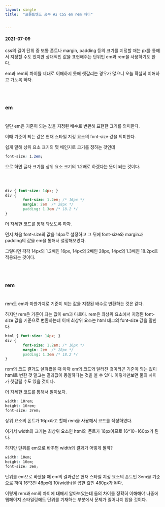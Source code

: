 ```yaml
---
layout: single
title:  "프론트엔드 공부 #2 CSS em rem 차이"


---
```


#### 2021-07-09

css의 길이 단위 중 보통 폰트나 margin, padding 등의 크기를 지정할 때는 px를 통해서 지정할 수도 있지만 상대적인 값을 표현해주는 단위인 em과 rem을 사용하기도 한다. 

em과 rem의 차이를 제대로 이해하지 못해 헷갈리는 경우가 많으니 오늘 확실히 이해하고 가도록 하자.

 <br/><br/>

### em

#

일단 em은 기준이 되는 값을 지정된 배수로 변환해 표현한 크기를 의미한다.

이때 기준이 되는 값은 현재 스타일 지정 요소의 font-size 값을 의미한다.

쉽게 말해 상위 요소 크기의 몇 배인지로 크기를 정하는 것인데

```css
font-size: 1.2em;
```

으로 하면 글자 크기를 상위 요소 크기의 1.2배로 하겠다는 뜻이 되는 것이다.

  <br/><br/>

```css
div { font-size: 14px; }
div { 
		font-size: 1.2em; /* 16px */
		margin: 2em  /* 28px */
		padding: 1.3em /* 18.2 */
}
```

더 자세한 코드를 통해 봐보도록 하자. 

먼저 처음 font-size의 값을 14px로 설정하고 그 뒤에 font-size와 margin과 padding의 값을 em을 통해서 설정해보았다.  

그렇다면 각각 14px의 1.2배인 16px, 14px의 2배인 28px, 14px의 1.3배인 18.2px로 적용되는 것이다.

  <br/><br/>

### rem

#

rem도 em과 마찬가지로 기준이 되는 값을 지정된 배수로 변환하는 것은 같다.

하지만 rem은 기준이 되는 값이 em과 다르다. rem은 최상위 요소에서 지정된 font-size 값을 기준으로 변환하는데 이때 최상위 요소는 html 태그의 font-size 값을 말한다.

```css
html { font-size: 14px; }
div { 
		font-size: 1.2em; /* 16px */
		margin: 2em  /* 28px */
		padding: 1.3em /* 18.2 */
}
```

rem의 코드 결과도 살펴봤을 때 아까 em의 코드와 달라진 것이라곤 기준이 되는 값이 html로 변한 것 말고는 결과값이 동일하다는 것을 볼 수 있다. 이렇게만보면 둘의 차이가  헷갈릴 수도 있을 것이다.



더 자세한 코드를 통해서 알아보자.



```css
width: 10rem;
height: 10rem;
font-size: 3rem;
```

상위 요소의 폰트가 16px라고 할때 rem을 사용해서 코드를 작성하였다.

여기서 width의 크기는 최상위 요소인 html의 폰트가 16px이므로 16*10=160px가 된다.



하지만 단위를 em으로 바꾸면 width의 결과가 어떻게 될까?



```css
width: 10em;
height: 10em;
font-size: 3em;
```

단위를 em으로 바꿨을 때 em의 결과값은 현재 스타일 지정 요소의 폰트인 3em을 기준으로 하여 16*3인 48px에 10(width)을 곱한 값인 480px가 된다. 



이렇게 rem과 em의 차이에 대해서 알아보았는데 둘의 차이를 정확히 이해해야 나중에 웹페이지 스타일링에도 단위를 기재하는 부분에서 문제가 일어나지 않을 것이다.

